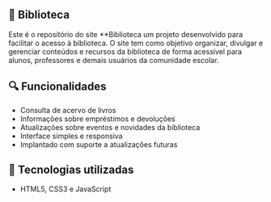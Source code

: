 ## 📖 Biblioteca

Este é o repositório do site **Biblioteca um projeto desenvolvido para facilitar o acesso à biblioteca. O site tem como objetivo organizar, divulgar e gerenciar conteúdos e recursos da biblioteca de forma acessível para alunos, professores e demais usuários da comunidade escolar.

## 🔍 Funcionalidades

- Consulta de acervo de livros
- Informações sobre empréstimos e devoluções
- Atualizações sobre eventos e novidades da biblioteca
- Interface simples e responsiva
- Implantado com suporte a atualizações futuras

## 🚀 Tecnologias utilizadas

- HTML5, CSS3 e JavaScript



